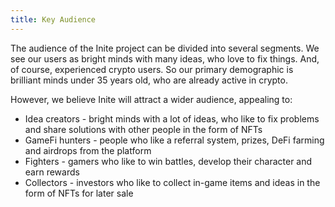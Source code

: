```yaml
---
title: Key Audience
---
```

The audience of the Inite project can be divided into several segments. We see our users as bright minds with many ideas, who love to fix things. And, of course, experienced crypto users. So our primary demographic is brilliant minds under 35 years old, who are already active in crypto.



However, we believe Inite will attract a wider audience, appealing to: 

* Idea creators - bright minds with a lot of ideas, who like to fix problems and share solutions with other people in the form of NFTs
* GameFi hunters - people who like a referral system, prizes, DeFi farming and airdrops from the platform
* Fighters - gamers who like to win battles, develop their character and earn rewards 
* Collectors - investors who like to collect in-game items and ideas in the form of NFTs for later sale